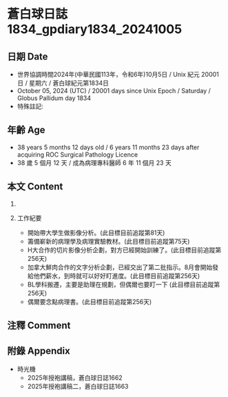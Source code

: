 [_metadata_:encoding]: - "utf-8"
[_metadata_:language]: - "zh-Hant-TW"
[_metadata_:fileformat]: - "markdown"
[_metadata_:MIME_type]: - "text/plain"
[_metadata_:markdown_version]: - "commonmark version 0.30"
[_metadata_:markdown_spec]: - "https://spec.commonmark.org/0.30/"

# 蒼白球日誌1834_gpdiary1834_20241005 #

## 日期 Date ##

* 世界協調時間2024年(中華民國113年，令和6年)10月5日 / Unix 紀元 20001 日 / 星期六 / 蒼白球紀元第1834日
* October 05, 2024 (UTC) / 20001 days since Unix Epoch / Saturday / Globus Pallidum day 1834
* 特殊註記:

## 年齡 Age ##

* 38 years 5 months 12 days old / 6 years 11 months 23 days after acquiring ROC Surgical Pathology Licence
* 38 歲 5 個月 12 天 / 成為病理專科醫師 6 年 11 個月 23 天

## 本文 Content ##

1. 

2. 工作紀要

    - 開始帶大學生做影像分析。(此目標目前追蹤第81天)
    - 籌備嶄新的病理學及病理實驗教材。(此目標目前追蹤第75天)
    - H大合作的切片影像分析企劃，對方已經開始訓練了。(此目標目前追蹤第256天)
    - 加拿大鮮肉合作的文字分析企劃，已經交出了第二批指示。8月會開始發給他們薪水，到時就可以好好盯進度。(此目標目前追蹤第256天)
    - BL學科搬遷，主要是助理在規劃，但偶爾也要盯一下 (此目標目前追蹤第256天)
    - 偶爾要念點病理書。(此目標目前追蹤第256天)

## 注釋 Comment ##


## 附錄 Appendix ##

* 時光機
    - 2025年授袍講稿，蒼白球日誌1662
    - 2025年授袍講稿二，蒼白球日誌1663
